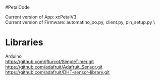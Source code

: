 #PetalCode

Current version of App: xcPetalV3 \
Current version of Firmware: automatino_oo.py, client.py, pin_setup.py \

# Libraries
Arduino \
https://github.com/jfturcot/SimpleTimer.git \
https://github.com/adafruit/Adafruit_Sensor.git \
https://github.com/adafruit/DHT-sensor-library.git
